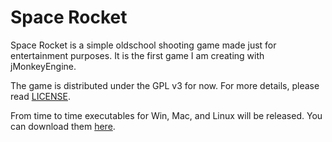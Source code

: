 Space Rocket
============

Space Rocket is a simple oldschool shooting game made just for entertainment purposes. It is the first game I am creating with jMonkeyEngine.

The game is distributed under the GPL v3 for now. For more details, please read [LICENSE](./LICENSE).

From time to time executables for Win, Mac, and Linux will be released. You can download them [here](../../releases).
